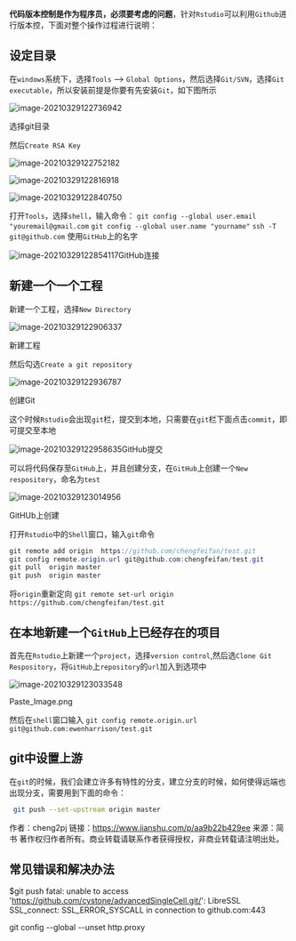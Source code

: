 **代码版本控制是作为程序员，必须要考虑的问题**，针对`Rstudio`可以利用`Github`进行版本控，下面对整个操作过程进行说明：

## 设定目录

在`windows`系统下，选择`Tools` --> `Global Options`，然后选择`Git/SVN`，选择`Git executable`，所以安装前提是你要有先安装`Git`，如下图所示

![image-20210329122736942](https://gitee.com/cystone2020/document/raw/master/image-20210329122736942.png)

选择git目录


 然后`Create RSA Key`

![image-20210329122752182](https://gitee.com/cystone2020/document/raw/master/image-20210329122752182.png)

![image-20210329122816918](https://gitee.com/cystone2020/document/raw/master/image-20210329122816918.png)

![image-20210329122840750](https://gitee.com/cystone2020/document/raw/master/image-20210329122840750.png)

打开`Tools`，选择`shell`，输入命令：
 `git config --global user.email "youremail@gmail.com`
 `git config --global user.name "yourname"`
 `ssh -T git@github.com`
 使用`GitHub`上的名字

![image-20210329122854117](https://gitee.com/cystone2020/document/raw/master/image-20210329122854117.png)GitHub连接

## 新建一个一个工程

新建一个工程，选择`New Directory`

![image-20210329122906337](https://gitee.com/cystone2020/document/raw/master/image-20210329122906337.png)

新建工程

然后勾选`Create a git repository`

![image-20210329122936787](https://gitee.com/cystone2020/document/raw/master/image-20210329122936787.png)

创建Git

这个时候`Rstudio`会出现`git`栏，提交到本地，只需要在`git`栏下面点击`commit`，即可提交至本地

![image-20210329122958635](https://gitee.com/cystone2020/document/raw/master/image-20210329122958635.png)GitHub提交



可以将代码保存至`GitHub`上，并且创建分支，在`GitHub`上创建一个`New respository`，命名为`test`

![image-20210329123014956](https://gitee.com/cystone2020/document/raw/master/image-20210329123014956.png)

GitHUb上创建

打开`Rstudio`中的`Shell`窗口，输入`git`命令



```csharp
git remote add origin  https://github.com/chengfeifan/test.git
git config remote.origin.url git@github.com:chengfeifan/test.git
git pull  origin master
git push  origin master
```

将`origin`重新定向
 `git remote set-url origin https://github.com/chengfeifan/test.git`

## 在本地新建一个`GitHub`上已经存在的项目

首先在`Rstudio`上新建一个`project`，选择`version control`,然后选`Clone Git Respository`，将`GitHub`上`repository`的`url`加入到选项中

![image-20210329123033548](https://gitee.com/cystone2020/document/raw/master/image-20210329123033548.png)

Paste_Image.png

然后在`shell`窗口输入
 `git config remote.origin.url git@github.com:ewenharrison/test.git`

## git中设置上游

在`git`的时候，我们会建立许多有特性的分支，建立分支的时候，如何使得远端也出现分支，需要用到下面的命令：



```bash
 git push --set-upstream origin master
```



作者：cheng2pj
链接：https://www.jianshu.com/p/aa9b22b429ee
来源：简书
著作权归作者所有。商业转载请联系作者获得授权，非商业转载请注明出处。



## 常见错误和解决办法

$git push
fatal: unable to access 'https://github.com/cystone/advancedSingleCell.git/': LibreSSL SSL_connect: SSL_ERROR_SYSCALL in connection to github.com:443

git config --global --unset http.proxy